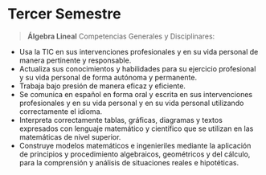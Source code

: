 





# **Tercer Semestre**

> **Álgebra Lineal**
Competencias Generales y Disciplinares:

 - Usa la TIC en sus intervenciones profesionales y en su vida personal de manera pertinente y responsable.
 - Actualiza sus conocimientos y habilidades para su ejercicio profesional y su vida personal de forma autónoma y permanente.
 - Trabaja bajo presión de manera eficaz y eficiente.
 - Se comunica en español en forma oral y escrita en sus intervenciones profesionales y en su vida personal y en su vida personal utilizando correctamente el idioma.
 - Interpreta correctamente tablas, gráficas, diagramas y textos expresados con lenguaje matemático y científico que se utilizan en las matemáticas de nivel superior.
 - Construye modelos matemáticos e ingenieriles mediante la aplicación de principios y procedimiento algebraicos, geométricos y del cálculo, para la comprensión y análisis de situaciones reales e hipotéticas.

